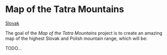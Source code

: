 # Map of the Tatra Mountains

[Slovak](README.md)

The goal of the *Map of the Tatra Mountains* project is to create an amazing map of the highest Slovak and Polish mountain range, which will be:

TODO...
